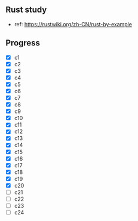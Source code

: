 ## Rust study
- ref: https://rustwiki.org/zh-CN/rust-by-example

## Progress
- [x] c1
- [x] c2
- [x] c3
- [x] c4
- [x] c5
- [x] c6
- [x] c7
- [x] c8
- [x] c9
- [x] c10
- [x] c11
- [x] c12
- [x] c13
- [x] c14
- [x] c15
- [x] c16
- [x] c17
- [x] c18
- [x] c19
- [x] c20
- [ ] c21
- [ ] c22
- [ ] c23
- [ ] c24
